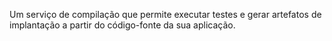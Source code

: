 Um serviço de compilação que permite executar testes e gerar artefatos de implantação a partir do código-fonte da sua aplicação.